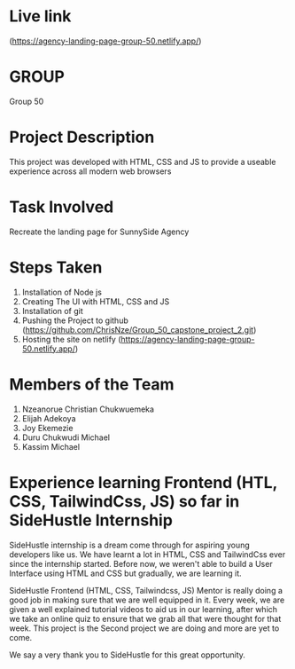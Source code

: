 # Live link

(https://agency-landing-page-group-50.netlify.app/)

# GROUP

Group 50

# Project Description

This project was developed with HTML, CSS and JS to provide a useable experience across all modern web browsers

# Task Involved

Recreate the landing page for SunnySide Agency

# Steps Taken

1. Installation of Node js
2. Creating The UI with HTML, CSS and JS
3. Installation of git
4. Pushing the Project to github (https://github.com/ChrisNze/Group_50_capstone_project_2.git)
5. Hosting the site on netlify (https://agency-landing-page-group-50.netlify.app/)

# Members of the Team

1. Nzeanorue Christian Chukwuemeka
2. Elijah Adekoya
3. Joy Ekemezie
4. Duru Chukwudi Michael
5. Kassim Michael

# Experience learning Frontend (HTL, CSS, TailwindCss, JS) so far in SideHustle Internship

SideHustle internship is a dream come through for aspiring young developers like us. We have learnt a lot in HTML, CSS and TailwindCss ever since the internship started. Before now, we weren't able to build a User Interface using HTML and CSS but gradually, we are learning it.

SideHustle Frontend (HTML, CSS, Tailwindcss, JS) Mentor is really doing a good job in making sure that we are well equipped in it. Every week, we are given a well explained tutorial videos to aid us in our learning, after which we take an online quiz to ensure that we grab all that were thought for that week. This project is the Second project we are doing and more are yet to come.

We say a very thank you to SideHustle for this great opportunity.
